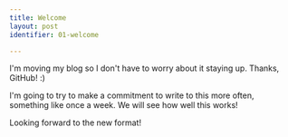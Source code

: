 ```yaml
---
title: Welcome
layout: post
identifier: 01-welcome

---
```


I'm moving my blog so I don't have to worry about it staying up. Thanks, GitHub! :)

I'm going to try to make a commitment to write to this more often, something like once a week. We will see how well this works!

Looking forward to the new format!
